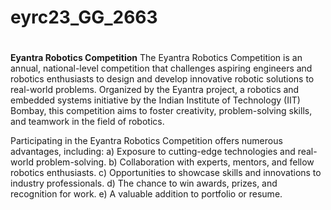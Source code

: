 # eyrc23_GG_2663
#
**Eyantra Robotics Competition**
The Eyantra Robotics Competition is an annual, national-level competition that challenges aspiring engineers and robotics enthusiasts to design and develop innovative robotic solutions to real-world problems. Organized by the Eyantra project, a robotics and embedded systems initiative by the Indian Institute of Technology (IIT) Bombay, this competition aims to foster creativity, problem-solving skills, and teamwork in the field of robotics.

Participating in the Eyantra Robotics Competition offers numerous advantages, including:
a) Exposure to cutting-edge technologies and real-world problem-solving.
b) Collaboration with experts, mentors, and fellow robotics enthusiasts.
c) Opportunities to showcase skills and innovations to industry professionals.
d) The chance to win awards, prizes, and recognition for work.
e) A valuable addition to portfolio or resume.



